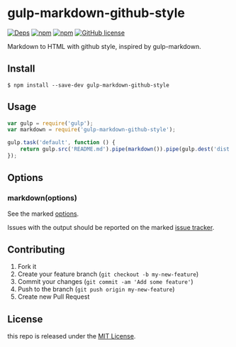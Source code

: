 # gulp-markdown-github-style

[![Deps](https://david-dm.org/modood/gulp-markdown-github-style.svg)](https://david-dm.org/modood/gulp-markdown-github-style)
[![npm](https://img.shields.io/npm/v/gulp-markdown-github-style.svg)](https://www.npmjs.com/package/gulp-markdown-github-style)
[![npm](https://img.shields.io/npm/dt/gulp-markdown-github-style.svg)](https://www.npmjs.com/package/gulp-markdown-github-style)
[![GitHub license](https://img.shields.io/badge/license-MIT-blue.svg)](https://raw.githubusercontent.com/modood/gulp-markdown-github-style/master/LICENSE)

Markdown to HTML with github style, inspired by gulp-markdown.

## Install

```
$ npm install --save-dev gulp-markdown-github-style
```


## Usage

```js
var gulp = require('gulp');
var markdown = require('gulp-markdown-github-style');

gulp.task('default', function () {
    return gulp.src('README.md').pipe(markdown()).pipe(gulp.dest('dist'));
});
```

## Options

### markdown(options)

See the marked [options](https://github.com/chjj/marked#options-1).

Issues with the output should be reported on the marked [issue tracker](https://github.com/chjj/marked/issues).

## Contributing

1. Fork it
2. Create your feature branch (`git checkout -b my-new-feature`)
3. Commit your changes (`git commit -am 'Add some feature'`)
4. Push to the branch (`git push origin my-new-feature`)
5. Create new Pull Request

## License

this repo is released under the [MIT License](http://www.opensource.org/licenses/MIT).
